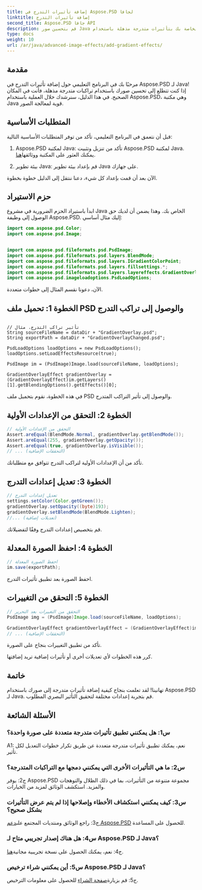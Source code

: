 ```yaml
---
title: إضافة تأثيرات التدرج في Aspose.PSD لجافا
linktitle: إضافة تأثيرات التدرج
second_title: Aspose.PSD جافا API
description: قم بتحسين صور Java الخاصة بك بتأثيرات متدرجة مذهلة باستخدام Aspose.PSD. اتبع دليلنا خطوة بخطوة للتكامل السلس.
type: docs
weight: 10
url: /ar/java/advanced-image-effects/add-gradient-effects/
---
```

## مقدمة

مرحبًا بك في البرنامج التعليمي حول إضافة تأثيرات التدرج في Aspose.PSD لـ Java! إذا كنت تتطلع إلى تحسين صورك باستخدام تراكبات متدرجة مذهلة، فأنت في المكان الصحيح. في هذا الدليل، سنرشدك خلال العملية باستخدام Aspose.PSD، وهي مكتبة Java قوية لمعالجة الصور.

## المتطلبات الأساسية

قبل أن نتعمق في البرنامج التعليمي، تأكد من توفر المتطلبات الأساسية التالية:

1. Aspose.PSD لمكتبة Java: تأكد من تنزيل وتثبيت Aspose.PSD لمكتبة Java. يمكنك العثور على المكتبة ووثائقها[هنا](https://reference.aspose.com/psd/java/).

2. بيئة تطوير Java: قم بإعداد بيئة تطوير Java على جهازك.

الآن بعد أن قمت بإعداد كل شيء، دعنا ننتقل إلى الدليل خطوة بخطوة.

## حزم الاستيراد

ابدأ باستيراد الحزم الضرورية في مشروع Java الخاص بك. وهذا يضمن أن لديك حق الوصول إلى وظيفة Aspose.PSD. إليك مثال أساسي:

```java
import com.aspose.psd.Color;
import com.aspose.psd.Image;


import com.aspose.psd.fileformats.psd.PsdImage;
import com.aspose.psd.fileformats.psd.layers.BlendMode;
import com.aspose.psd.fileformats.psd.layers.IGradientColorPoint;
import com.aspose.psd.fileformats.psd.layers.fillsettings.*;
import com.aspose.psd.fileformats.psd.layers.layereffects.GradientOverlayEffect;
import com.aspose.psd.imageloadoptions.PsdLoadOptions;
```

الآن، دعونا نقسم المثال إلى خطوات متعددة.

## الخطوة 1: تحميل ملف PSD والوصول إلى تراكب التدرج

```javaString dataDir = "Your Document Directory";

// تأثير تراكب التدرج. مثال
String sourceFileName = dataDir + "GradientOverlay.psd";
String exportPath = dataDir + "GradientOverlayChanged.psd";

PsdLoadOptions loadOptions = new PsdLoadOptions();
loadOptions.setLoadEffectsResource(true);

PsdImage im = (PsdImage)Image.load(sourceFileName, loadOptions);

GradientOverlayEffect gradientOverlay = (GradientOverlayEffect)im.getLayers()[1].getBlendingOptions().getEffects()[0];
```

في هذه الخطوة، نقوم بتحميل ملف PSD والوصول إلى تأثير التراكب المتدرج.

## الخطوة 2: التحقق من الإعدادات الأولية

```java
// التحقق من الإعدادات الأولية
Assert.areEqual(BlendMode.Normal, gradientOverlay.getBlendMode());
Assert.areEqual(255, gradientOverlay.getOpacity());
Assert.areEqual(true, gradientOverlay.isVisible());
// ... (التحققات الإضافية)
```

تأكد من أن الإعدادات الأولية لتراكب التدرج تتوافق مع متطلباتك.

## الخطوة 3: تعديل إعدادات التدرج

```java
// تعديل إعدادات التدرج
settings.setColor(Color.getGreen());
gradientOverlay.setOpacity((byte)193);
gradientOverlay.setBlendMode(BlendMode.Lighten);
//... (تعديلات إضافية)
```

قم بتخصيص إعدادات التدرج وفقًا لتفضيلاتك.

## الخطوة 4: احفظ الصورة المعدلة

```java
// احفظ الصورة المعدلة
im.save(exportPath);
```

احفظ الصورة بعد تطبيق تأثيرات التدرج.

## الخطوة 5: التحقق من التغييرات

```java
// التحقق من التغييرات بعد التحرير
PsdImage img = (PsdImage)Image.load(sourceFileName, loadOptions);

GradientOverlayEffect gradientOverlayEffect = (GradientOverlayEffect)img.getLayers()[1].getBlendingOptions().getEffects()[0];
// ... (التحققات الإضافية)
```

تأكد من تطبيق التغييرات بنجاح على الصورة.

كرر هذه الخطوات لأي تعديلات أخرى أو تأثيرات إضافية تريد إضافتها.

## خاتمة

تهانينا! لقد تعلمت بنجاح كيفية إضافة تأثيرات متدرجة إلى صورك باستخدام Aspose.PSD لـ Java. قم بتجربة إعدادات مختلفة لتحقيق التأثير البصري المطلوب.

## الأسئلة الشائعة

### س1: هل يمكنني تطبيق تأثيرات متدرجة متعددة على صورة واحدة؟

A1: نعم، يمكنك تطبيق تأثيرات متدرجة متعددة عن طريق تكرار خطوات التعديل لكل تأثير.

### س2: ما هي التأثيرات الأخرى التي يمكنني دمجها مع التراكبات المتدرجة؟

ج2: يوفر Aspose.PSD مجموعة متنوعة من التأثيرات، بما في ذلك الظلال والتوهجات والمزيد. استكشف الوثائق لمزيد من الخيارات.

### س3: كيف يمكنني استكشاف الأخطاء وإصلاحها إذا لم يتم عرض التأثيرات بشكل صحيح؟

 ج3: راجع الوثائق ومنتديات المجتمع على[دعم Aspose.PSD](https://forum.aspose.com/c/psd/34) للحصول على المساعدة.

### س4: هل هناك إصدار تجريبي متاح لـ Aspose.PSD لـ Java؟

 ج4: نعم، يمكنك الحصول على نسخة تجريبية مجانية[هنا](https://releases.aspose.com/).

### س5: أين يمكنني شراء ترخيص Aspose.PSD لـ Java؟

 ج5: قم بزيارة[صفحة الشراء](https://purchase.aspose.com/buy) للحصول على معلومات الترخيص.
